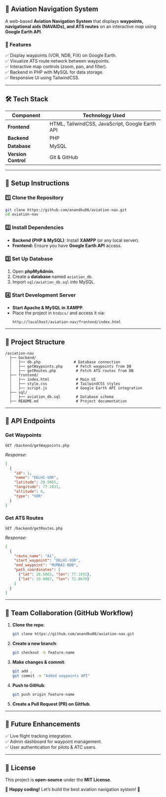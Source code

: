 ## **🛫 Aviation Navigation System**  
A web-based **Aviation Navigation System** that displays **waypoints, navigational aids (NAVAIDs), and ATS routes** on an interactive map using **Google Earth API**.  

### **📌 Features**
✅ Display waypoints (VOR, NDB, FIX) on Google Earth.  
✅ Visualize ATS route network between waypoints.  
✅ Interactive map controls (zoom, pan, and filter).  
✅ Backend in PHP with MySQL for data storage.  
✅ Responsive UI using TailwindCSS.  

---

## **🛠️ Tech Stack**
| Component    | Technology Used |
|-------------|----------------|
| **Frontend** | HTML, TailwindCSS, JavaScript, Google Earth API |
| **Backend**  | PHP |
| **Database** | MySQL |
| **Version Control** | Git & GitHub |

---

## **🚀 Setup Instructions**
### **1️⃣ Clone the Repository**
```sh
git clone https://github.com/anandku06/aviation-nav.git
cd aviation-nav
```

### **2️⃣ Install Dependencies**
- **Backend (PHP & MySQL)**: Install **XAMPP** (or any local server).  
- **Frontend:** Ensure you have **Google Earth API** access.  

### **3️⃣ Set Up Database**
1. Open **phpMyAdmin**.
2. Create a **database** named `aviation_db`.
3. Import `sql/aviation_db.sql` into MySQL.

### **4️⃣ Start Development Server**
- **Start Apache & MySQL in XAMPP**.
- Place the project in `htdocs/` and access it via:  
  ```
  http://localhost/aviation-nav/frontend/index.html
  ```

---

## **📂 Project Structure**
```
/aviation-nav
  ├── backend/
  │   ├── db.php               # Database connection
  │   ├── getWaypoints.php      # Fetch waypoints from DB
  │   ├── getRoutes.php         # Fetch ATS routes from DB
  ├── frontend/
  │   ├── index.html            # Main UI
  │   ├── style.css             # TailwindCSS styles
  │   ├── script.js             # Google Earth API integration
  ├── sql/
  │   ├── aviation_db.sql       # Database schema
  ├── README.md                 # Project documentation
```

---

## **🔗 API Endpoints**
### **Get Waypoints**
```http
GET /backend/getWaypoints.php
```
_Response:_
```json
[
  {
    "id": 1,
    "name": "DELHI-VOR",
    "latitude": 28.5665,
    "longitude": 77.1031,
    "altitude": 0,
    "type": "VOR"
  }
]
```

### **Get ATS Routes**
```http
GET /backend/getRoutes.php
```
_Response:_
```json
[
  {
    "route_name": "A1",
    "start_waypoint": "DELHI-VOR",
    "end_waypoint": "MUMBAI-NDB",
    "path_coordinates": [
      {"lat": 28.5665, "lon": 77.1031},
      {"lat": 19.0887, "lon": 72.8679}
    ]
  }
]
```

---

## **👥 Team Collaboration (GitHub Workflow)**
1. **Clone the repo**:
   ```sh
   git clone https://github.com/anandku06/aviation-nav.git
   ```
2. **Create a new branch**:
   ```sh
   git checkout -b feature-name
   ```
3. **Make changes & commit**:
   ```sh
   git add .
   git commit -m "Added waypoints API"
   ```
4. **Push to GitHub**:
   ```sh
   git push origin feature-name
   ```
5. **Create a Pull Request (PR) on GitHub**.

---

## **📌 Future Enhancements**
✅ Live flight tracking integration.  
✅ Admin dashboard for waypoint management.  
✅ User authentication for pilots & ATC users.  

---

## **📜 License**
This project is **open-source** under the **MIT License**.  

🚀 **Happy coding!** Let’s build the best aviation navigation system! 🛫
